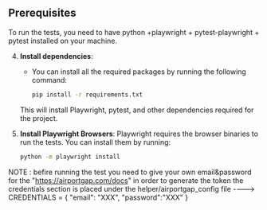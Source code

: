 
## Prerequisites

To run the tests, you need to have python  +playwright + pytest-playwright + pytest installed on your machine.

4. **Install dependencies**:
    - You can install all the required packages by running the following command:
      ```bash
      pip install -r requirements.txt
      ```

    This will install Playwright, pytest, and other dependencies required for the project.

5. **Install Playwright Browsers**:
    Playwright requires the browser binaries to run the tests. You can install them by running:
    ```bash
    python -m playwright install
    ```

NOTE : befire running the test you need to give your own email&password for the "https://airportgap.com/docs" in order to generate the token
the credentials section is placed under the helper/airportgap_config file
---->
 CREDENTIALS = {
    "email": "XXX",
    "password":"XXX"
}